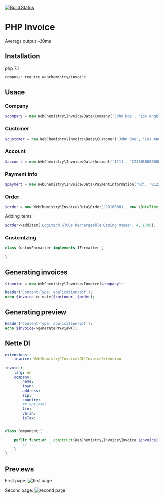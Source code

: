 [![Build Status](https://travis-ci.org/WebChemistry/invoice.svg?branch=master)](https://travis-ci.org/WebChemistry/invoice)

# PHP Invoice

Average output ~20ms

## Installation

php 7.1

```
composer require webchemistry/invoice
```

## Usage

### Company

```php
$company = new WebChemistry\Invoice\Data\Company('John Doe', 'Los Angeles', 'Cavetown', '720 55', 'USA', '0123456789', 'CZ0123456789');
```

### Customer

```php
$customer = new WebChemistry\Invoice\Data\Customer('John Doe', 'Los Angeles', 'Cavetown', '720 55', 'USA');
```

### Account

```php
$account = new WebChemistry\Invoice\Data\Account('1111', 'CZ4808000000002353462015', 'GIGACZPX');
```

### Payment info

```php
$payment = new WebChemistry\Invoice\Data\PaymentInformation('Kč', '0123456789', '1234', 0.21);
```

### Order

```php
$order = new WebChemistry\Invoice\Data\Order('20160001', new \DateTime('+ 14 days'), $account, $payment);
```

Adding items

```php
$order->addItem('Logitech G700s Rechargeable Gaming Mouse', 4, 1790);
```

### Customizing

```php
class CustomFormatter implements IFormatter {
	
}
```

## Generating invoices

```php
$invoice = new WebChemistry\Invoice\Invoice($company);

header('Content-Type: application/pdf');
echo $invoice->create($customer, $order);
```

## Generating preview

```php
header('Content-Type: application/pdf');
echo $invoice->generatePreview();
```

## Nette DI

```yaml
extensions:
	invoice: WebChemistry\Invoice\DI\InvoiceExtension

invoice:
	lang: en
	company:
		name:
		town:
		address:
		zip:
		country:
		## Optional
		tin:
		vaTin:
		isTax:
```

```php

class Component {

	public function __construct(WebChemistry\Invoice\Invoice $invoice) {
		// ...
	}
}

```

## Previews

First page:
![first page](http://i.imgbox.com/pwFByZ1L.jpg)

Second page:
![second page](http://i.imgbox.com/ebrwXldf.jpg)
